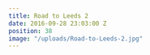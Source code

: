 ```yaml
---
title: Road to Leeds 2
date: 2016-09-28 23:03:00 Z
position: 38
image: "/uploads/Road-to-Leeds-2.jpg"
---
```


